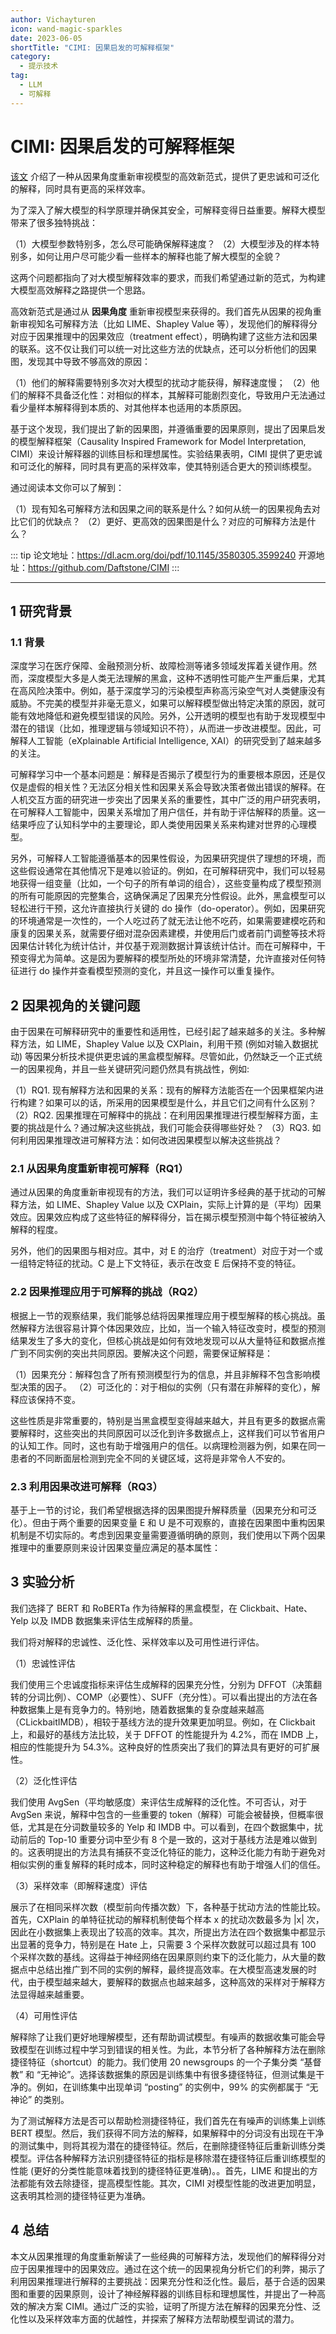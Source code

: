 ```yaml
---
author: Vichayturen
icon: wand-magic-sparkles
date: 2023-06-05
shortTitle: "CIMI: 因果启发的可解释框架"
category:
  - 提示技术
tag:
  - LLM
  - 可解释
---
```


# CIMI: 因果启发的可解释框架

[该文](https://mp.weixin.qq.com/s/M_ga-QvB-MECcbstRIj7ug) 介绍了一种从因果角度重新审视模型的高效新范式，提供了更忠诚和可泛化的解释，同时具有更高的采样效率。

<!-- more -->

为了深入了解大模型的科学原理并确保其安全，可解释变得日益重要。解释大模型带来了很多独特挑战：

（1）大模型参数特别多，怎么尽可能确保解释速度？
（2）大模型涉及的样本特别多，如何让用户尽可能少看一些样本的解释也能了解大模型的全貌？

这两个问题都指向了对大模型解释效率的要求，而我们希望通过新的范式，为构建大模型高效解释之路提供一个思路。

高效新范式是通过从 **因果角度** 重新审视模型来获得的。我们首先从因果的视角重新审视知名可解释方法（比如 LIME、Shapley Value 等），发现他们的解释得分对应于因果推理中的因果效应（treatment effect），明确构建了这些方法和因果的联系。这不仅让我们可以统一对比这些方法的优缺点，还可以分析他们的因果图，发现其中导致不够高效的原因：

（1）他们的解释需要特别多次对大模型的扰动才能获得，解释速度慢；
（2）他们的解释不具备泛化性：对相似的样本，其解释可能剧烈变化，导致用户无法通过看少量样本解释得到本质的、对其他样本也适用的本质原因。

基于这个发现，我们提出了新的因果图，并遵循重要的因果原则，提出了因果启发的模型解释框架（Causality Inspired Framework for Model Interpretation, CIMI）来设计解释器的训练目标和理想属性。实验结果表明，CIMI 提供了更忠诚和可泛化的解释，同时具有更高的采样效率，使其特别适合更大的预训练模型。

通过阅读本文你可以了解到：

（1）现有知名可解释方法和因果之间的联系是什么？如何从统一的因果视角去对比它们的优缺点？
（2）更好、更高效的因果图是什么？对应的可解释方法是什么？

<!-- <PDF url="https://dl.acm.org/doi/pdf/10.1145/3580305.3599240" /> -->

::: tip
论文地址：https://dl.acm.org/doi/pdf/10.1145/3580305.3599240
开源地址：https://github.com/Daftstone/CIMI
:::

---

## 1 研究背景

### 1.1 背景

深度学习在医疗保障、金融预测分析、故障检测等诸多领域发挥着关键作用。然而，深度模型大多是人类无法理解的黑盒，这种不透明性可能产生严重后果，尤其在高风险决策中。例如，基于深度学习的污染模型声称高污染空气对人类健康没有威胁。不完美的模型并非毫无意义，如果可以解释模型做出特定决策的原因，就可能有效地降低和避免模型错误的风险。另外，公开透明的模型也有助于发现模型中潜在的错误（比如，推理逻辑与领域知识不符），从而进一步改进模型。因此，可解释人工智能（eXplainable Artificial Intelligence, XAI）的研究受到了越来越多的关注。

可解释学习中一个基本问题是：解释是否揭示了模型行为的重要根本原因，还是仅仅是虚假的相关性？无法区分相关性和因果关系会导致决策者做出错误的解释。在人机交互方面的研究进一步突出了因果关系的重要性，其中广泛的用户研究表明，在可解释人工智能中，因果关系增加了用户信任，并有助于评估解释的质量。这一结果呼应了认知科学中的主要理论，即人类使用因果关系来构建对世界的心理模型。

另外，可解释人工智能遵循基本的因果性假设，为因果研究提供了理想的环境，而这些假设通常在其他情况下是难以验证的。例如，在可解释研究中，我们可以轻易地获得一组变量（比如，一个句子的所有单词的组合），这些变量构成了模型预测的所有可能原因的完整集合，这确保满足了因果充分性假设。此外，黑盒模型可以轻松进行干预，这允许直接执行关键的 do 操作（do-operator）。例如，因果研究的环境通常是一次性的，一个人吃过药了就无法让他不吃药，如果需要建模吃药和康复的因果关系，就需要仔细对混杂因素建模，并使用后门或者前门调整等技术将因果估计转化为统计估计，并仅基于观测数据计算该统计估计。而在可解释中，干预变得尤为简单。这是因为要解释的模型所处的环境非常清楚，允许直接对任何特征进行 do 操作并查看模型预测的变化，并且这一操作可以重复操作。

## 2 因果视角的关键问题

由于因果在可解释研究中的重要性和适用性，已经引起了越来越多的关注。多种解释方法，如 LIME，Shapley Value 以及 CXPlain，利用干预 (例如对输入数据扰动) 等因果分析技术提供更忠诚的黑盒模型解释。尽管如此，仍然缺乏一个正式统一的因果视角，并且一些关键研究问题仍然具有挑战性，例如:

（1）RQ1. 现有解释方法和因果的关系：现有的解释方法能否在一个因果框架内进行构建？如果可以的话，所采用的因果模型是什么，并且它们之间有什么区别？
（2）RQ2. 因果推理在可解释中的挑战：在利用因果推理进行模型解释方面，主要的挑战是什么？通过解决这些挑战，我们可能会获得哪些好处？
（3）RQ3. 如何利用因果推理改进可解释方法：如何改进因果模型以解决这些挑战？

### 2.1 从因果角度重新审视可解释（RQ1）

通过从因果的角度重新审视现有的方法，我们可以证明许多经典的基于扰动的可解释方法，如 LIME、Shapley Value 以及 CXPlain，实际上计算的是（平均）因果效应。因果效应构成了这些特征的解释得分，旨在揭示模型预测中每个特征被纳入解释的程度。

另外，他们的因果图与相对应。其中，对 E 的治疗（treatment）对应于对一个或一组特定特征的扰动。C 是上下文特征，表示在改变 E 后保持不变的特征。

### 2.2 因果推理应用于可解释的挑战（RQ2）

根据上一节的观察结果，我们能够总结将因果推理应用于模型解释的核心挑战。虽然解释方法很容易计算个体因果效应，比如，当一个输入特征改变时，模型的预测结果发生了多大的变化，但核心挑战是如何有效地发现可以从大量特征和数据点推广到不同实例的突出共同原因。要解决这个问题，需要保证解释是：

（1）因果充分：解释包含了所有预测模型行为的信息，并且非解释不包含影响模型决策的因子。
（2）可泛化的：对于相似的实例（只有潜在非解释的变化），解释应该保持不变。

这些性质是非常重要的，特别是当黑盒模型变得越来越大，并且有更多的数据点需要解释时，这些突出的共同原因可以泛化到许多数据点上，这样我们可以节省用户的认知工作。同时，这也有助于增强用户的信任。以病理检测器为例，如果在同一患者的不同断面层检测到完全不同的关键区域，这将是非常令人不安的。

### 2.3 利用因果改进可解释（RQ3）

基于上一节的讨论，我们希望根据选择的因果图提升解释质量（因果充分和可泛化）。但由于两个重要的因果变量 E 和 U 是不可观察的，直接在因果图中重构因果机制是不切实际的。考虑到因果变量需要遵循明确的原则，我们使用以下两个因果推理中的重要原则来设计因果变量应满足的基本属性：

## 3 实验分析

我们选择了 BERT 和 RoBERTa 作为待解释的黑盒模型，在 Clickbait、Hate、Yelp 以及 IMDB 数据集来评估生成解释的质量。

我们将对解释的忠诚性、泛化性、采样效率以及可用性进行评估。

（1）忠诚性评估

我们使用三个忠诚度指标来评估生成解释的因果充分性，分别为 DFFOT（决策翻转的分词比例）、COMP（必要性）、SUFF（充分性）。可以看出提出的方法在各种数据集上是有竞争力的。特别地，随着数据集的复杂度越来越高（CLickbaitIMDB），相较于基线方法的提升效果更加明显。例如，在 Clickbait 上，和最好的基线方法比较，关于 DFFOT 的性能提升为 4.2%，而在 IMDB 上，相应的性能提升为 54.3%。这种良好的性质突出了我们的算法具有更好的可扩展性。

（2）泛化性评估

我们使用 AvgSen（平均敏感度）来评估生成解释的泛化性。不可否认，对于 AvgSen 来说，解释中包含的一些重要的 token（解释）可能会被替换，但概率很低，尤其是在分词数量较多的 Yelp 和 IMDB 中。可以看到，在四个数据集中，扰动前后的 Top-10 重要分词中至少有 8 个是一致的，这对于基线方法是难以做到的。这表明提出的方法具有捕获不变泛化特征的能力，这种泛化能力有助于避免对相似实例的重复解释的耗时成本，同时这种稳定的解释也有助于增强人们的信任。

（3）采样效率（即解释速度）评估

展示了在相同采样次数（模型前向传播次数）下，各种基于扰动方法的性能比较。首先，CXPlain 的单特征扰动的解释机制使每个样本 x 的扰动次数最多为 |x| 次，因此在小数据集上表现出了较高的效率。其次，所提出方法在四个数据集中都显示出显著的竞争力，特别是在 Hate 上，只需要 3 个采样次数就可以超过具有 100 个采样次数的基线。这得益于神经网络在因果原则约束下的泛化能力，从大量的数据点中总结出推广到不同的实例的解释，最终提高效率。在大模型高速发展的时代，由于模型越来越大，要解释的数据点也越来越多，这种高效的采样对于解释方法显得越来越重要。

（4）可用性评估

解释除了让我们更好地理解模型，还有帮助调试模型。有噪声的数据收集可能会导致模型在训练过程中学习到错误的相关性。为此，本节分析了各种解释方法在删除捷径特征（shortcut）的能力。我们使用 20 newsgroups 的一个子集分类 “基督教” 和 “无神论”。选择该数据集的原因是训练集中有很多捷径特征，但测试集是干净的。例如，在训练集中出现单词 “posting” 的实例中，99% 的实例都属于 “无神论” 的类别。

为了测试解释方法是否可以帮助检测捷径特征，我们首先在有噪声的训练集上训练 BERT 模型。然后，我们获得不同方法的解释，如果解释中的分词没有出现在干净的测试集中，则将其视为潜在的捷径特征。然后，在删除捷径特征后重新训练分类模型。评估各种解释方法识别捷径特征的指标是移除潜在捷径特征后重训练模型的性能 (更好的分类性能意味着找到的捷径特征更准确)。。首先，LIME 和提出的方法都能有效去除捷径，提高模型性能。其次，CIMI 对模型性能的改进更加明显，这表明其检测的捷径特征更为准确。

## 4 总结

本文从因果推理的角度重新解读了一些经典的可解释方法，发现他们的解释得分对应于因果推理中的因果效应。通过在这个统一的因果视角分析它们的利弊，揭示了利用因果推理进行解释的主要挑战：因果充分性和泛化性。最后，基于合适的因果图和重要的因果原则，设计了神经解释器的训练目标和理想属性，并提出了一种高效的解决方案 CIMI。通过广泛的实验，证明了所提方法在解释的因果充分性、泛化性以及采样效率方面的优越性，并探索了解释方法帮助模型调试的潜力。
